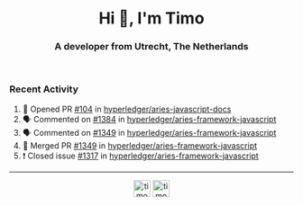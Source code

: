 <h1 align="center">Hi 👋, I'm Timo</h1>
<h3 align="center">A developer from Utrecht, The Netherlands</h3>
<br/>
<!-- https://github.com/rahuldkjain/github-profile-readme-generator --!>

<!--  <p align="left"><img src="https://github-readme-stats.vercel.app/api?username=timoglastra&show_icons=true&count_private=true&" alt="timoglastra" /></p> --!>

<!--
Github language stats
<p align="left"><img src="https://github-readme-stats.vercel.app/api/top-langs/?username=timoglastra&layout=compact" alt="timoglastra" /><p>
-->

<!-- Codestats language stats -->
<!-- <p align="left"><img src="https://codestats-readme.vercel.app/api/top-langs/?username=timoglastra&layout=compact&language_count=12" alt="timoglastra" /><p>    --!>
  
<h3>Recent Activity</h3>

<!--START_SECTION:activity-->
1. 💪 Opened PR [#104](https://github.com/hyperledger/aries-javascript-docs/pull/104) in [hyperledger/aries-javascript-docs](https://github.com/hyperledger/aries-javascript-docs)
2. 🗣 Commented on [#1384](https://github.com/hyperledger/aries-framework-javascript/issues/1384) in [hyperledger/aries-framework-javascript](https://github.com/hyperledger/aries-framework-javascript)
3. 🗣 Commented on [#1349](https://github.com/hyperledger/aries-framework-javascript/issues/1349) in [hyperledger/aries-framework-javascript](https://github.com/hyperledger/aries-framework-javascript)
4. 🎉 Merged PR [#1349](https://github.com/hyperledger/aries-framework-javascript/pull/1349) in [hyperledger/aries-framework-javascript](https://github.com/hyperledger/aries-framework-javascript)
5. ❗️ Closed issue [#1317](https://github.com/hyperledger/aries-framework-javascript/issues/1317) in [hyperledger/aries-framework-javascript](https://github.com/hyperledger/aries-framework-javascript)
<!--END_SECTION:activity-->

---

<p align="center">
<a href="https://twitter.com/timoglastra" target="blank"><img align="center" src="https://cdn.jsdelivr.net/npm/simple-icons@3.0.1/icons/twitter.svg" alt="timoglastra" height="30" width="30" /></a>
<a href="https://linkedin.com/in/timoglastra" target="blank"><img align="center" src="https://cdn.jsdelivr.net/npm/simple-icons@3.0.1/icons/linkedin.svg" alt="timoglastra" height="30" width="30" /></a>
</p>



